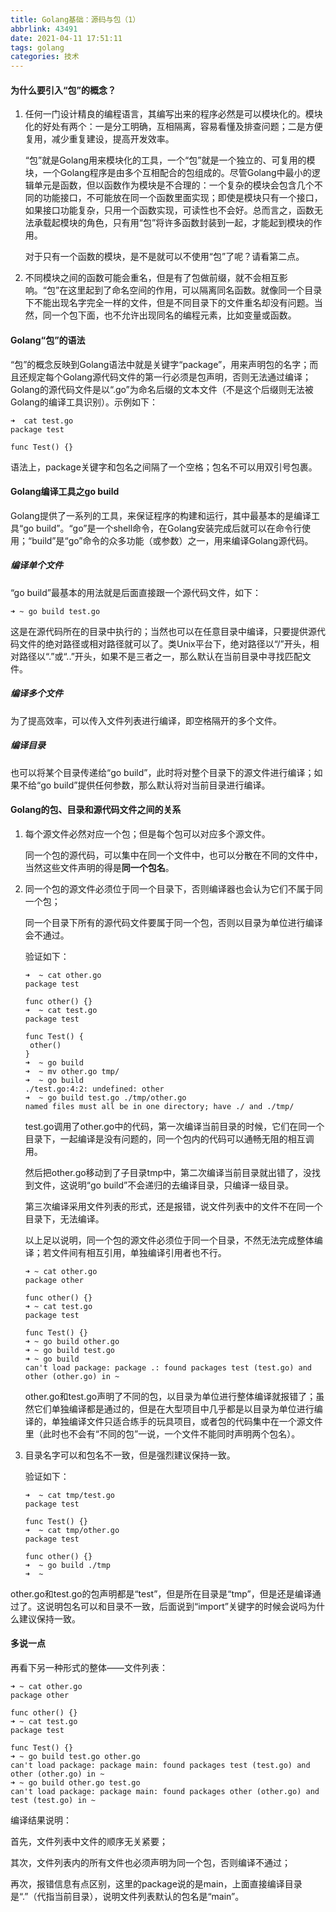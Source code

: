 ```yaml
---
title: Golang基础：源码与包（1）
abbrlink: 43491
date: 2021-04-11 17:51:11
tags: golang
categories: 技术
---
```


#### 为什么要引入“包”的概念？

1. 任何一门设计精良的编程语言，其编写出来的程序必然是可以模块化的。模块化的好处有两个：一是分工明确，互相隔离，容易看懂及排查问题；二是方便复用，减少重复建设，提高开发效率。

   “包”就是Golang用来模块化的工具，一个“包”就是一个独立的、可复用的模块，一个Golang程序是由多个互相配合的包组成的。尽管Golang中最小的逻辑单元是函数，但以函数作为模块是不合理的：一个复杂的模块会包含几个不同的功能接口，不可能放在同一个函数里面实现；即使是模块只有一个接口，如果接口功能复杂，只用一个函数实现，可读性也不会好。总而言之，函数无法承载起模块的角色，只有用“包”将许多函数封装到一起，才能起到模块的作用。

   对于只有一个函数的模块，是不是就可以不使用“包”了呢？请看第二点。

2. 不同模块之间的函数可能会重名，但是有了包做前缀，就不会相互影响。“包”在这里起到了命名空间的作用，可以隔离同名函数。就像同一个目录下不能出现名字完全一样的文件，但是不同目录下的文件重名却没有问题。当然，同一个包下面，也不允许出现同名的编程元素，比如变量或函数。

<!-- more -->

#### Golang“包”的语法

“包”的概念反映到Golang语法中就是关键字“package”，用来声明包的名字；而且还规定每个Golang源代码文件的第一行必须是包声明，否则无法通过编译；Golang的源代码文件是以“.go”为命名后缀的文本文件（不是这个后缀则无法被Golang的编译工具识别）。示例如下：

```shell
➜  cat test.go 
package test

func Test() {}
```

语法上，package关键字和包名之间隔了一个空格；包名不可以用双引号包裹。

#### Golang编译工具之go build

Golang提供了一系列的工具，来保证程序的构建和运行，其中最基本的是编译工具“go build”。“go”是一个shell命令，在Golang安装完成后就可以在命令行使用；“build”是“go”命令的众多功能（或参数）之一，用来编译Golang源代码。

##### 编译单个文件

“go build”最基本的用法就是后面直接跟一个源代码文件，如下：

```shell
➜ ~ go build test.go
```

这是在源代码所在的目录中执行的；当然也可以在任意目录中编译，只要提供源代码文件的绝对路径或相对路径就可以了。类Unix平台下，绝对路径以“/”开头，相对路径以“.”或“..”开头，如果不是三者之一，那么默认在当前目录中寻找匹配文件。

##### 编译多个文件

为了提高效率，可以传入文件列表进行编译，即空格隔开的多个文件。

##### 编译目录

也可以将某个目录传递给“go build”，此时将对整个目录下的源文件进行编译；如果不给“go build”提供任何参数，那么默认将对当前目录进行编译。

#### Golang的包、目录和源代码文件之间的关系

1. 每个源文件必然对应一个包；但是每个包可以对应多个源文件。

   同一个包的源代码，可以集中在同一个文件中，也可以分散在不同的文件中，当然这些文件声明的得是**同一个包名**。

2. 同一个包的源文件必须位于同一个目录下，否则编译器也会认为它们不属于同一个包；

   同一个目录下所有的源代码文件要属于同一个包，否则以目录为单位进行编译会不通过。

   验证如下：

   ```shell
   ➜  ~ cat other.go 
   package test
   
   func other() {}
   ➜  ~ cat test.go 
   package test
   
   func Test() {
   	other()
   }
   ➜  ~ go build
   ➜  ~ mv other.go tmp/ 
   ➜  ~ go build
   ./test.go:4:2: undefined: other
   ➜  ~ go build test.go ./tmp/other.go
   named files must all be in one directory; have ./ and ./tmp/
   ```

   test.go调用了other.go中的代码，第一次编译当前目录的时候，它们在同一个目录下，一起编译是没有问题的，同一个包内的代码可以通畅无阻的相互调用。

   然后把other.go移动到了子目录tmp中，第二次编译当前目录就出错了，没找到文件，这说明“go build”不会递归的去编译目录，只编译一级目录。

   第三次编译采用文件列表的形式，还是报错，说文件列表中的文件不在同一个目录下，无法编译。

   以上足以说明，同一个包的源文件必须位于同一个目录，不然无法完成整体编译；若文件间有相互引用，单独编译引用者也不行。

   

   ```shell
   ➜ ~ cat other.go 
   package other
   
   func other() {}
   ➜ ~ cat test.go 
   package test
   
   func Test() {}
   ➜ ~ go build other.go 
   ➜ ~ go build test.go 
   ➜ ~ go build
   can't load package: package .: found packages test (test.go) and other (other.go) in ~
   ```

   other.go和test.go声明了不同的包，以目录为单位进行整体编译就报错了；虽然它们单独编译都是通过的，但是在大型项目中几乎都是以目录为单位进行编译的，单独编译文件只适合练手的玩具项目，或者包的代码集中在一个源文件里（此时也不会有“不同的包”一说，一个文件不能同时声明两个包名）。

3. 目录名字可以和包名不一致，但是强烈建议保持一致。

   验证如下：

   ```shell
   ➜  ~ cat tmp/test.go 
   package test
   
   func Test() {}
   ➜  ~ cat tmp/other.go 
   package test
   
   func other() {}
   ➜  ~ go build ./tmp  
   ➜  ~ 
   ```

​       other.go和test.go的包声明都是“test”，但是所在目录是“tmp”，但是还是编译通过了。这说明包名可以和目录不一致，后面说到“import”关键字的时候会说吗为什么建议保持一致。

#### 多说一点

再看下另一种形式的整体——文件列表：

```shell
➜ ~ cat other.go 
package other

func other() {}
➜ ~ cat test.go 
package test

func Test() {}
➜ ~ go build test.go other.go 
can't load package: package main: found packages test (test.go) and other (other.go) in ~
➜ ~ go build other.go test.go 
can't load package: package main: found packages other (other.go) and test (test.go) in ~
```

编译结果说明：

首先，文件列表中文件的顺序无关紧要；

其次，文件列表内的所有文件也必须声明为同一个包，否则编译不通过；

再次，报错信息有点区别，这里的package说的是main，上面直接编译目录是“.”（代指当前目录），说明文件列表默认的包名是“main”。















